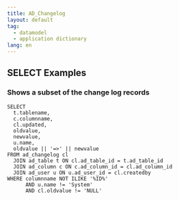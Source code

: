 ```yaml
---
title: AD_Changelog
layout: default
tag: 
  - datamodel
  - application dictionary
lang: en
---
```


## SELECT Examples

### Shows a subset of the change log records

```
SELECT
  t.tablename,
  c.columnname,
  cl.updated,
  oldvalue,
  newvalue,
  u.name,
  oldvalue || '=>' || newvalue
FROM ad_changelog cl
  JOIN ad_table t ON cl.ad_table_id = t.ad_table_id
  JOIN ad_column c ON c.ad_column_id = cl.ad_column_id
  JOIN ad_user u ON u.ad_user_id = cl.createdby
WHERE columnname NOT ILIKE '%ID%'
      AND u.name != 'System'
      AND cl.oldvalue != 'NULL'
	  
```

